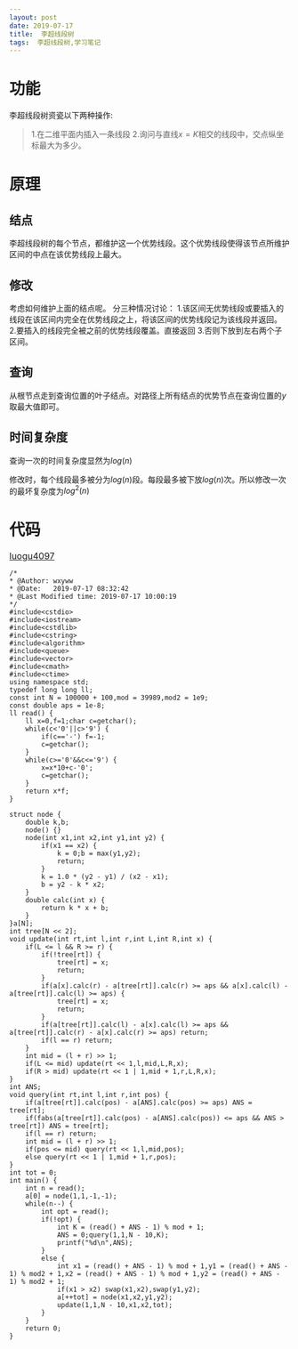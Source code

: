 ```yaml
---
layout: post
date: 2019-07-17
title:  李超线段树
tags:  李超线段树,学习笔记
---
```


# 功能

李超线段树资瓷以下两种操作:
>1.在二维平面内插入一条线段
>2.询问与直线$x=K$相交的线段中，交点纵坐标最大为多少。

# 原理
## 结点
李超线段树的每个节点，都维护这一个优势线段。这个优势线段使得该节点所维护区间的中点在该优势线段上最大。

## 修改

考虑如何维护上面的结点呢。
分三种情况讨论：
1.该区间无优势线段或要插入的线段在该区间内完全在优势线段之上，将该区间的优势线段记为该线段并返回。
2.要插入的线段完全被之前的优势线段覆盖。直接返回
3.否则下放到左右两个子区间。

## 查询

从根节点走到查询位置的叶子结点。对路径上所有结点的优势节点在查询位置的$y$取最大值即可。

## 时间复杂度

查询一次的时间复杂度显然为$log(n)$

修改时，每个线段最多被分为$log(n)$段。每段最多被下放$log(n)$次。所以修改一次的最坏复杂度为$log^2(n)$

# 代码
<a href="https://www.luogu.org/problemnew/show/P4097"><font size=3>luogu4097</font></a>
```
/*
* @Author: wxyww
* @Date:   2019-07-17 08:32:42
* @Last Modified time: 2019-07-17 10:00:19
*/
#include<cstdio>
#include<iostream>
#include<cstdlib>
#include<cstring>
#include<algorithm>
#include<queue>
#include<vector>
#include<cmath>
#include<ctime>
using namespace std;
typedef long long ll;
const int N = 100000 + 100,mod = 39989,mod2 = 1e9;
const double aps = 1e-8;
ll read() {
	ll x=0,f=1;char c=getchar();
	while(c<'0'||c>'9') {
		if(c=='-') f=-1;
		c=getchar();
	}
	while(c>='0'&&c<='9') {
		x=x*10+c-'0';
		c=getchar();
	}
	return x*f;
}

struct node {
	double k,b;
	node() {}
	node(int x1,int x2,int y1,int y2) {
		if(x1 == x2) {
			k = 0;b = max(y1,y2);
			return;
		}
		k = 1.0 * (y2 - y1) / (x2 - x1);
		b = y2 - k * x2;
	}
	double calc(int x) {
		return k * x + b;
	}
}a[N];
int tree[N << 2];
void update(int rt,int l,int r,int L,int R,int x) {
	if(L <= l && R >= r) {
		if(!tree[rt]) {
			tree[rt] = x;
			return;
		}
		if(a[x].calc(r) - a[tree[rt]].calc(r) >= aps && a[x].calc(l) - a[tree[rt]].calc(l) >= aps) {
			tree[rt] = x;
			return;
		}
		if(a[tree[rt]].calc(l) - a[x].calc(l) >= aps && a[tree[rt]].calc(r) - a[x].calc(r) >= aps) return;
		if(l == r) return;
	}
	int mid = (l + r) >> 1;
	if(L <= mid) update(rt << 1,l,mid,L,R,x);
	if(R > mid) update(rt << 1 | 1,mid + 1,r,L,R,x);
}
int ANS;
void query(int rt,int l,int r,int pos) {
	if(a[tree[rt]].calc(pos) - a[ANS].calc(pos) >= aps) ANS = tree[rt];
	if(fabs(a[tree[rt]].calc(pos) - a[ANS].calc(pos)) <= aps && ANS > tree[rt]) ANS = tree[rt];
	if(l == r) return;
	int mid = (l + r) >> 1;
	if(pos <= mid) query(rt << 1,l,mid,pos);
	else query(rt << 1 | 1,mid + 1,r,pos);
}
int tot = 0;
int main() {
	int n = read();
	a[0] = node(1,1,-1,-1);
	while(n--) {
		int opt = read();
		if(!opt) {
			int K = (read() + ANS - 1) % mod + 1;
			ANS = 0;query(1,1,N - 10,K);
			printf("%d\n",ANS);
		}
		else {
			int x1 = (read() + ANS - 1) % mod + 1,y1 = (read() + ANS - 1) % mod2 + 1,x2 = (read() + ANS - 1) % mod + 1,y2 = (read() + ANS - 1) % mod2 + 1;
			if(x1 > x2) swap(x1,x2),swap(y1,y2);
			a[++tot] = node(x1,x2,y1,y2);
			update(1,1,N - 10,x1,x2,tot);
		}
	}
	return 0;
}
```

